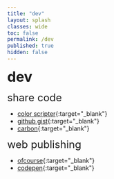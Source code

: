 ```yaml
---
title: "dev"
layout: splash
classes: wide
toc: false
permalink: /dev
published: true
hidden: false
---
```


<font size="6"><span style="font-weight:bold;"> dev </span></font>



<font size="5"> share code </font>

- [color scripter](https://colorscripter.com/){:target="_blank"}
- [github gist](https://gist.github.com/){:target="_blank"}
- [carbon](https://carbon.now.sh/){:target="_blank"}


<font size="5"> web publishing </font>

- [ofcourse](https://ofcourse.kr/){:target="_blank"}
- [codepen](https://codepen.io/pen/){:target="_blank"}
